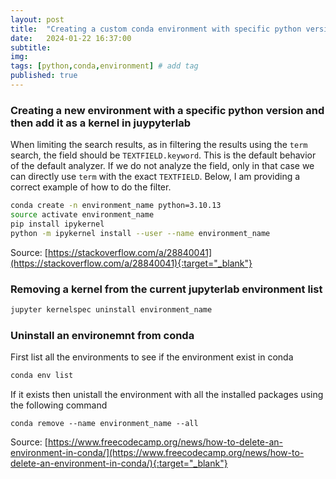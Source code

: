 ```yaml
---
layout: post
title:  "Creating a custom conda environment with specific python version"
date:   2024-01-22 16:37:00
subtitle: 
img:
tags: [python,conda,environment] # add tag
published: true
---
```

### Creating a new environment with a specific python version and then add it as a kernel in juypyterlab

When limiting the search results, as in filtering the results using the `term` search, the field should be `TEXTFIELD.keyword`. This is the default behavior of the default analyzer. If we do not analyze the field, only in that case we can directly use `term` with the exact `TEXTFIELD`. Below, I am providing a correct example of how to do the filter.
```bash
conda create -n environment_name python=3.10.13
source activate environment_name
pip install ipykernel
python -m ipykernel install --user --name environment_name
```
Source: [https://stackoverflow.com/a/28840041](https://stackoverflow.com/a/28840041){:target="_blank"}

### Removing a kernel from the current jupyterlab environment list
```bash
jupyter kernelspec uninstall environment_name
```

### Uninstall an environemnt from conda
First list all the environments to see if the environment exist in conda
```bash
conda env list
```
If it exists then unistall the environment with all the installed packages using the following command
```
conda remove --name environment_name --all
```
Source: [https://www.freecodecamp.org/news/how-to-delete-an-environment-in-conda/](https://www.freecodecamp.org/news/how-to-delete-an-environment-in-conda/){:target="_blank"}
